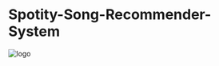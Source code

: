 # Spotity-Song-Recommender-System

![logo](https://github.com/siniekoo19/Spotity-Song-Recommender-System/assets/144519238/b0448bd5-33c5-4f55-b90f-ebf34e6d5910)
